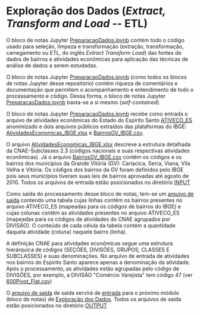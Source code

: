 # Exploração dos Dados (*Extract, Transform and Load* -- ETL)

O bloco de notas Jupyter [PreparacaoDados.ipynb](https://github.com/LabPEC/ProjetoAnaliseDados/blob/main/01ETL/PreparacaoDados.ipynb) contém todo o código usado para seleção, limpeza e transformação (extração, transformação, carregamento ou ETL, do inglês *Extract Transform Load*) das fontes de dados de bairros e atividades econômicas para aplicação das técnicas de análise de dados a serem estudadas.

O bloco de notas Jupyter [PreparacaoDados.ipynb](https://github.com/LabPEC/ProjetoAnaliseDados/blob/main/01ETL/PreparacaoDados.ipynb) (como todos os blocos de notas Jupyter desse repositório) contém riqueza de comentários e documentação que permitem o acompanhamento e entendimento de todo o processamento e código. Dessa forma, o bloco de notas Jupyter [PreparacaoDados.ipynb](https://github.com/LabPEC/ProjetoAnaliseDados/blob/main/01ETL/PreparacaoDados.ipynb) basta-se a si mesmo (*self-contained*).

O bloco de notas Jupyter [PreparacaoDados.ipynb](https://github.com/LabPEC/ProjetoAnaliseDados/blob/main/01ETL/PreparacaoDados.ipynb) recebe como entrada o arquivo de atividades econômicas do Estado do Espírito Santo [ATIVECO_ES](https://github.com/LabPEC/ProjetoAnaliseDados/blob/main/01ETL/INPUT/AtividadesEconomicas_ES.csv.tar.gz) anonimizado e dois arquivos públicos extraídos das plataformas do IBGE: [AtividadesEconomicas_IBGE.xlsx](https://github.com/LabPEC/ProjetoAnaliseDados/blob/main/01ETL/INPUT/AtividadesEconomicas_IBGE.xlsx) e [BairrosGV_IBGE.csv](https://github.com/LabPEC/ProjetoAnaliseDados/blob/main/01ETL/INPUT/BairrosGV_IBGE.csv).



O arquivo [AtividadesEconomicas_IBGE.xlsx](https://github.com/LabPEC/ProjetoAnaliseDados/blob/main/01ETL/INPUT/AtividadesEconomicas_IBGE.xlsx) descreve a estrutura detalhada da CNAE-Subclasses 2.3 (códigos nacionais e suas respectivas atividades econômicas).
Já o arquivo [BairrosGV_IBGE.csv](https://github.com/LabPEC/ProjetoAnaliseDados/blob/main/01ETL/INPUT/BairrosGV_IBGE.csv) contém os códigos e os bairros dos municípios da Grande Vitória (GV): Cariacica, Serra, Viana, Vila Velha e Vitória. Os códigos dos bairros da GV foram definidos pelo IBGE pois seus municípios tiveram suas leis de bairros aprovadas até agosto de 2010. Todos os arquivos de entrada estão posicionados no diretório [INPUT](https://github.com/LabPEC/ProjetoAnaliseDados/tree/main/01ETL/INPUT)

Como saída do processamento desse bloco de notas, tem-se um [arquivo de saida](https://github.com/LabPEC/ProjetoAnaliseDados/blob/main/02Explorar/INPUT/600Pivot_Flat.csv) contendo uma tabela cujas linhas contêm os bairros presentes no arquivo ATIVECO_ES (mapeadas para os códigos de bairros do IBGE) e cujas colunas contêm as atividades presentes no arquivo ATIVECO_ES (mapeadas para os códigos de atividades do CNAE agrupados por DIVISÃO). O conteúdo de cada célula da tabela contém a quantidade daquela atividade (coluna) naquele bairro (linha). 

A definição CNAE para atividades econômicas segue uma estrutura hierárquica de códigos (SEÇÕES, DIVISÕES, GRUPOS, CLASSES E SUBCLASSES) e suas denominações. No arquivo de entrada de atividades nos bairros do Espírito Santo aparece apenas a denominação da atividade. Após o processamento, as atividades estão agrupadas pelo código de DIVISÕES, por exemplo, a DIVISÃO "Comércio Varejista" tem código 47 (ver [600Pivot_Flat.csv](https://github.com/LabPEC/ProjetoAnaliseDados/blob/main/02Explorar/INPUT/600Pivot_Flat.csv))


O [arquivo de saida](https://github.com/LabPEC/ProjetoAnaliseDados/blob/main/02Explorar/INPUT/600Pivot_Flat.csv)  de saida servirá de [entrada](https://github.com/LabPEC/ProjetoAnaliseDados/tree/main/02Explorar/INPUT) para o próximo módulo (bloco de notas) de [Exploração dos Dados](https://github.com/LabPEC/ProjetoAnaliseDados/tree/main/02Explorar). Todos os arquivos de saida estão posicionados no diretório [OUTPUT](https://github.com/LabPEC/ProjetoAnaliseDados/tree/main/01ETL/OUTPUT)


